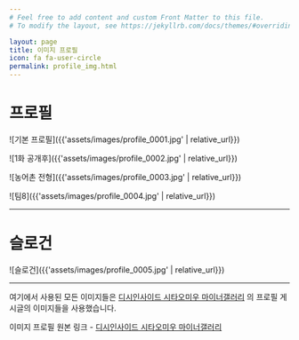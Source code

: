 ```yaml
---
# Feel free to add content and custom Front Matter to this file.
# To modify the layout, see https://jekyllrb.com/docs/themes/#overriding-theme-defaults

layout: page
title: 이미지 프로필
icon: fa fa-user-circle
permalink: profile_img.html
---
```


# 프로필

![기본 프로필]({{'assets/images/profile_0001.jpg' | relative_url}})

![1화 공개후]({{'assets/images/profile_0002.jpg' | relative_url}})

![농어촌 전형]({{'assets/images/profile_0003.jpg' | relative_url}})

![팀8]({{'assets/images/profile_0004.jpg' | relative_url}})

---

# 슬로건

![슬로건]({{'assets/images/profile_0005.jpg' | relative_url}})

---

여기에서 사용된 모든 이미지들은 [디시인사이드 시타오미우 마이너갤러리](http://gall.dcinside.com/m/shitaomiu) 의 프로필 게시글의 이미지들을 사용했습니다.

이미지 프로필 원본 링크 - [디시인사이드 시타오미우 마이너갤러리](http://gall.dcinside.com/mgallery/board/view/?id=shitaomiu&no=3750)
